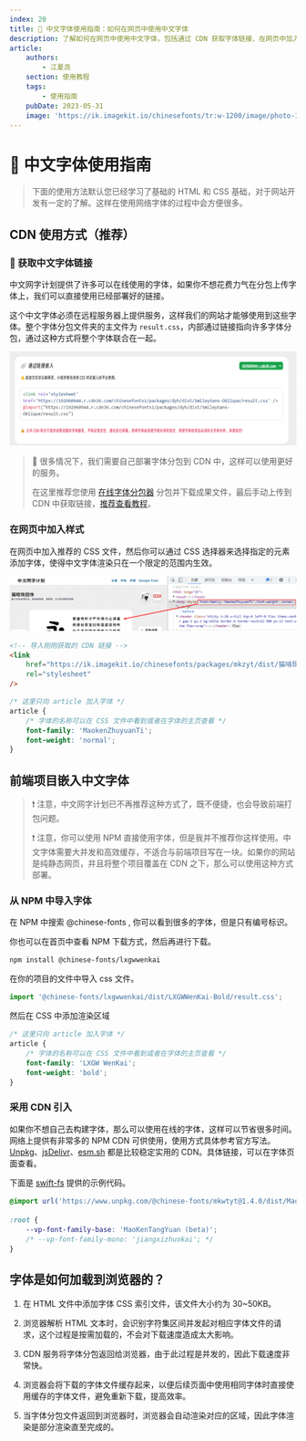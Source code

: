 ```yaml
---
index: 20
title: 🧭 中文字体使用指南：如何在网页中使用中文字体
description: 了解如何在网页中使用中文字体，包括通过 CDN 获取字体链接、在网页中加入样式、以及在前端项目中嵌入中文字体的详细步骤和注意事项。掌握这些技巧，让您的网站更具吸引力和专业性。
article:
    authors:
        - 江夏尧
    section: 使用教程
    tags:
        - 使用指南
    pubDate: 2023-05-31
    image: 'https://ik.imagekit.io/chinesefonts/tr:w-1200/image/photo-1508804185872-d7badad00f7d.jfif'
---
```


# 🧭 中文字体使用指南

> 下面的使用方法默认您已经学习了基础的 HTML 和 CSS 基础，对于网站开发有一定的了解。这样在使用网络字体的过程中会方便很多。

## CDN 使用方式（推荐）

### 🔗 获取中文字体链接

中文网字计划提供了许多可以在线使用的字体，如果你不想花费力气在分包上传字体上，我们可以直接使用已经部署好的链接。

这个中文字体必须在远程服务器上提供服务，这样我们的网站才能够使用到这些字体。整个字体分包文件夹的主文件为 `result.css`，内部通过链接指向许多字体分包，通过这种方式将整个字体联合在一起。

![use-url-link](/assets/use-url-link.png)

> 🔔 很多情况下，我们需要自己部署字体分包到 CDN 中，这样可以使用更好的服务。
>
> 在这里推荐您使用 [在线字体分包器](https://chinese-font.netlify.app/online-split) 分包并下载成果文件，最后手动上传到 CDN 中获取链接，[推荐查看教程](https://chinese-font.netlify.app/post/deploy_to_cdn/)。

### 在网页中加入样式

在网页中加入推荐的 CSS 文件，然后你可以通过 CSS 选择器来选择指定的元素添加字体，使得中文字体渲染只在一个限定的范围内生效。

![](/assets/how_to_add_css_style_for_webfont.png?updatedAt=1685501397200)

```html
<!-- 导入刚刚获取的 CDN 链接 -->
<link
    href="https://ik.imagekit.io/chinesefonts/packages/mkzyt/dist/猫啃珠圆体/result.css"
    rel="stylesheet"
/>
```

```css
/* 这里只向 article 加入字体 */
article {
    /* 字体的名称可以在 CSS 文件中看到或者在字体的主页查看 */
    font-family: 'MaokenZhuyuanTi';
    font-weight: 'normal';
}
```

## 前端项目嵌入中文字体

> ❗ 注意，中文网字计划已不再推荐这种方式了，既不便捷，也会导致前端打包问题。
>
> ❗ 注意，你可以使用 NPM 直接使用字体，但是我并不推荐你这样使用。中文字体需要大并发和高效缓存，不适合与前端项目写在一块。如果你的网站是纯静态网页，并且将整个项目覆盖在 CDN 之下，那么可以使用这种方式部署。

### 从 NPM 中导入字体

在 NPM 中搜索 @chinese-fonts , 你可以看到很多的字体，但是只有编号标识。

你也可以在首页中查看 NPM 下载方式，然后再进行下载。

```sh
npm install @chinese-fonts/lxgwwenkai
```

在你的项目的文件中导入 css 文件。

```ts
import '@chinese-fonts/lxgwwenkai/dist/LXGWWenKai-Bold/result.css';
```

然后在 CSS 中添加渲染区域

```css
/* 这里只向 article 加入字体 */
article {
    /* 字体的名称可以在 CSS 文件中看到或者在字体的主页查看 */
    font-family: 'LXGW WenKai';
    font-weight: 'bold';
}
```

### 采用 CDN 引入

如果你不想自己去构建字体，那么可以使用在线的字体，这样可以节省很多时间。网络上提供有非常多的 NPM CDN 可供使用，使用方式具体参考官方写法。[Unpkg](https://www.unpkg.com/)、[jsDelivr](https://www.jsdelivr.com)、[esm.sh](https://esm.sh) 都是比较稳定实用的 CDN。具体链接，可以在字体页面查看。

下面是 [swift-fs](https://github.com/swift-fs) 提供的示例代码。

```css
@import url('https://www.unpkg.com/@chinese-fonts/mkwtyt@1.4.0/dist/MaoKenTangYuan/result.css');

:root {
    --vp-font-family-base: 'MaoKenTangYuan (beta)';
    /* --vp-font-family-mono: 'jiangxizhuokai'; */
}
```

## 字体是如何加载到浏览器的？

1. 在 HTML 文件中添加字体 CSS 索引文件，该文件大小约为 30~50KB。

2. 浏览器解析 HTML 文本时，会识别字符集区间并发起对相应字体文件的请求，这个过程是按需加载的，不会对下载速度造成太大影响。

3. CDN 服务将字体分包返回给浏览器，由于此过程是并发的，因此下载速度非常快。

4. 浏览器会将下载的字体文件缓存起来，以便后续页面中使用相同字体时直接使用缓存的字体文件，避免重新下载，提高效率。

5. 当字体分包文件返回到浏览器时，浏览器会自动渲染对应的区域，因此字体渲染是部分渲染直至完成的。
